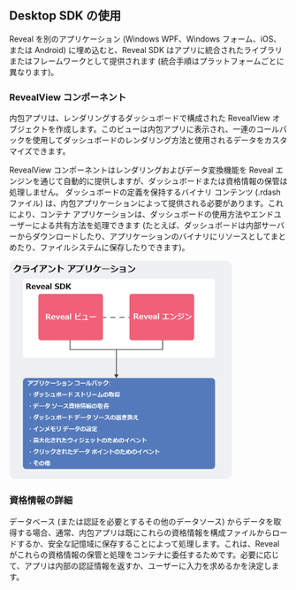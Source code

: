 ## Desktop SDK の使用

Reveal を別のアプリケーション (Windows WPF、Windows フォーム、iOS、または Android) に埋め込むと、Reveal SDK はアプリに統合されたライブラリまたはフレームワークとして提供されます (統合手順はプラットフォームごとに異なります)。

### RevealView コンポーネント

内包アプリは、レンダリングするダッシュボードで構成された RevealView オブジェクトを作成します。このビューは内包アプリに表示され、一連のコールバックを使用してダッシュボードのレンダリング方法と使用されるデータをカスタマイズできます。

RevealView コンポーネントはレンダリングおよびデータ変換機能を Reveal エンジンを通じて自動的に提供しますが、ダッシュボードまたは資格情報の保管は処理しません。
ダッシュボードの定義を保持するバイナリ コンテンツ (.rdashファイル) は、内包アプリケーションによって提供される必要があります。これにより、コンテナ アプリケーションは、ダッシュボードの使用方法やエンドユーザーによる共有方法を処理できます (たとえば、ダッシュボードは内部サーバーからダウンロードしたり、アプリケーションのバイナリにリソースとしてまとめたり、ファイルシステムに保存したりできます)。

<img src="images/sdk_native_diagram_desktop.png" alt="sdk\_native\_diagram\_desktop" width="80%"/>

### 資格情報の詳細

データベース (または認証を必要とするその他のデータソース) からデータを取得する場合、通常、内包アプリは既にこれらの資格情報を構成ファイルからロードするか、安全な記憶域に保存することによって処理します。これは、Reveal がこれらの資格情報の保管と処理をコンテナに委任するためです。必要に応じて、アプリは内部の認証情報を返すか、ユーザーに入力を求めるかを決定します。
